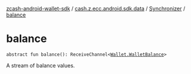 [zcash-android-wallet-sdk](../../index.md) / [cash.z.ecc.android.sdk.data](../index.md) / [Synchronizer](index.md) / [balance](./balance.md)

# balance

`abstract fun balance(): ReceiveChannel<`[`Wallet.WalletBalance`](../../cash.z.ecc.android.sdk.secure/-wallet/-wallet-balance/index.md)`>`

A stream of balance values.

